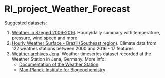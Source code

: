 # RI_project_Weather_Forecast

Suggested datasets:
1. [Weather in Szeged 2006-2016](https://www.kaggle.com/budincsevity/szeged-weather). Hourly/daily summary with temperature, pressure, wind speed and more
2. [Hourly Weather Surface - Brazil (Southeast region)](https://www.kaggle.com/PROPPG-PPG/hourly-weather-surface-brazil-southeast-region). Climate data from 122 weathes stations between 2000 and 2016 - 17 features
3. [Weather archives Jena](https://www.bgc-jena.mpg.de/wetter/weather_data.html). Weather timeseries dataset recorded at the Weather Station in Jena, Germany. More info: 
   * [Documentation of the Weather Station](https://www.bgc-jena.mpg.de/wetter/Weatherstation.pdf)
   * [Max-Planck-Institute for Biogeochemistry](https://www.bgc-jena.mpg.de/wetter/)
